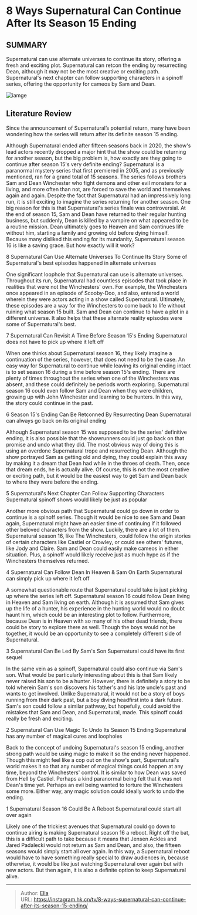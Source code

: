 # 8 Ways Supernatural Can Continue After Its Season 15 Ending


## SUMMARY 


 Supernatural can use alternate universes to continue its story, offering a fresh and exciting plot. 
 Supernatural can retcon the ending by resurrecting Dean, although it may not be the most creative or exciting path. 
 Supernatural&#39;s next chapter can follow supporting characters in a spinoff series, offering the opportunity for cameos by Sam and Dean. 

![iamge](https://static1.srcdn.com/wordpress/wp-content/uploads/2024/01/supernatural-ways-continue-season-15-ending.jpg)

## Literature Review
Since the announcement of Supernatural’s potential return, many have been wondering how the series will return after its definite season 15 ending. 




Although Supernatural ended after fifteen seasons back in 2020, the show&#39;s lead actors recently dropped a major hint that the show could be returning for another season, but the big problem is, how exactly are they going to continue after season 15&#39;s very definite ending? Supernatural is a paranormal mystery series that first premiered in 2005, and as previously mentioned, ran for a grand total of 15 seasons. The series follows brothers Sam and Dean Winchester who fight demons and other evil monsters for a living, and more often than not, are forced to save the world and themselves again and again.
Despite the fact that Supernatural had an impressively long run, it is still exciting to imagine the series returning for another season. One big reason for this is that Supernatural&#39;s series finale was controversial. At the end of season 15, Sam and Dean have returned to their regular hunting business, but suddenly, Dean is killed by a vampire on what appeared to be a routine mission. Dean ultimately goes to Heaven and Sam continues life without him, starting a family and growing old before dying himself. Because many disliked this ending for its mundanity, Supernatural season 16 is like a saving grace. But how exactly will it work?




 8  Supernatural Can Use Alternate Universes To Continue Its Story 
Some of Supernatural&#39;s best episodes happened in alternate universes
        

One significant loophole that Supernatural can use is alternate universes. Throughout its run, Supernatural had countless episodes that took place in realities that were not the Winchesters&#39; own. For example, the Winchesters once appeared in an episode of Scooby-Doo, and also, entered a world wherein they were actors acting in a show called Supernatural. Ultimately, these episodes are a way for the Winchesters to come back to life without ruining what season 15 built. Sam and Dean can continue to have a plot in a different universe. It also helps that these alternate reality episodes were some of Supernatural&#39;s best.





 7  Supernatural Can Revisit A Time Before Season 15&#39;s Ending 
Supernatural does not have to pick up where it left off
        

When one thinks about Supernatural season 16, they likely imagine a continuation of the series, however, that does not need to be the case. An easy way for Supernatural to continue while leaving its original ending intact is to set season 16 during a time before season 15&#39;s ending. There are plenty of times throughout the series when one of the Winchesters was absent, and these could definitely be periods worth exploring. Supernatural season 16 could even follow Sam and Dean when they were children, growing up with John Winchester and learning to be hunters. In this way, the story could continue in the past.





 6  Season 15&#39;s Ending Can Be Retconned By Resurrecting Dean 
Supernatural can always go back on its original ending




Although Supernatural season 15 was supposed to be the series&#39; definitive ending, it is also possible that the showrunners could just go back on that promise and undo what they did. The most obvious way of doing this is using an overdone Supernatural trope and resurrecting Dean. Although the show portrayed Sam as getting old and dying, they could explain this away by making it a dream that Dean had while in the throes of death. Then, once that dream ends, he is actually alive. Of course, this is not the most creative or exciting path, but it would be the easiest way to get Sam and Dean back to where they were before the ending.




 5  Supernatural&#39;s Next Chapter Can Follow Supporting Characters 
Supernatural spinoff shows would likely be just as popular
        

Another more obvious path that Supernatural could go down in order to continue is a spinoff series. Though it would be nice to see Sam and Dean again, Supernatural might have an easier time of continuing if it followed other beloved characters from the show. Luckily, there are a lot of them. Supernatural season 16, like The Winchesters, could follow the origin stories of certain characters like Castiel or Crowley, or could see others&#39; futures, like Jody and Claire. Sam and Dean could easily make cameos in either situation. Plus, a spinoff would likely receive just as much hype as if the Winchesters themselves returned.





 4  Supernatural Can Follow Dean In Heaven &amp; Sam On Earth 
Supernatural can simply pick up where it left off
        

A somewhat questionable route that Supernatural could take is just picking up where the series left off. Supernatural season 16 could follow Dean living in Heaven and Sam living on earth. Although it is assumed that Sam gives up the life of a hunter, his experience in the hunting world would no doubt haunt him, which could be an interesting plot to follow. Furthermore, because Dean is in Heaven with so many of his other dead friends, there could be story to explore there as well. Though the boys would not be together, it would be an opportunity to see a completely different side of Supernatural. 




 3  Supernatural Can Be Led By Sam&#39;s Son 
Supernatural could have its first sequel
        

In the same vein as a spinoff, Supernatural could also continue via Sam&#39;s son. What would be particularly interesting about this is that Sam likely never raised his son to be a hunter. However, there is definitely a story to be told wherein Sam&#39;s son discovers his father&#39;s and his late uncle&#39;s past and wants to get involved. Unlike Supernatural, it would not be a story of boys running from their dark past, but a boy diving headfirst into a dark future. Sam&#39;s son could follow a similar pathway, but hopefully, could avoid the mistakes that Sam and Dean, and Supernatural, made. This spinoff could really be fresh and exciting.




 2  Supernatural Can Use Magic To Undo Its Season 15 Ending 
Supernatural has any number of magical cures and loopholes
        

Back to the concept of undoing Supernatural&#39;s season 15 ending, another strong path would be using magic to make it so the ending never happened. Though this might feel like a cop out on the show&#39;s part, Supernatural&#39;s world makes it so that any number of magical things could happen at any time, beyond the Winchesters&#39; control. It is similar to how Dean was saved from Hell by Castiel. Perhaps a kind paranormal being felt that it was not Dean&#39;s time yet. Perhaps an evil being wanted to torture the Winchesters some more. Either way, any magic solution could ideally work to undo the ending.





 1  Supernatural Season 16 Could Be A Reboot 
Supernatural could start all over again
        

Likely one of the trickiest avenues that Supernatural could go down to continue airing is making Supernatural season 16 a reboot. Right off the bat, this is a difficult path to take because it means that Jensen Ackles and Jared Padalecki would not return as Sam and Dean, and also, the fifteen seasons would simply start all over again. In this way, a Supernatural reboot would have to have something really special to draw audiences in, because otherwise, it would be like just watching Supernatural over again but with new actors. But then again, it is also a definite option to keep Supernatural alive. 

---

> Author: [Ella](https://instagram.hk.cn/)  
> URL: https://instagram.hk.cn/tv/8-ways-supernatural-can-continue-after-its-season-15-ending/  

